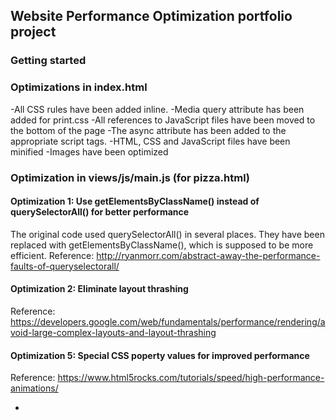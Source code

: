 ## Website Performance Optimization portfolio project

### Getting started

### Optimizations in index.html

-All CSS rules have been added inline.
-Media query attribute has been added for print.css
-All references to JavaScript files have been moved to the bottom of the page
-The async attribute has been added to the appropriate script tags.
-HTML, CSS and JavaScript files have been minified
-Images have been optimized

### Optimization in views/js/main.js (for pizza.html)

#### Optimization 1: Use getElementsByClassName() instead of querySelectorAll() for better performance
The original code used querySelectorAll() in several places. They have been replaced with getElementsByClassName(), which is supposed
to be more efficient.
Reference: http://ryanmorr.com/abstract-away-the-performance-faults-of-queryselectorall/

#### Optimization 2: Eliminate layout thrashing


Reference: https://developers.google.com/web/fundamentals/performance/rendering/avoid-large-complex-layouts-and-layout-thrashing


#### Optimization 5: Special CSS poperty values for improved performance

Reference: https://www.html5rocks.com/tutorials/speed/high-performance-animations/



-
